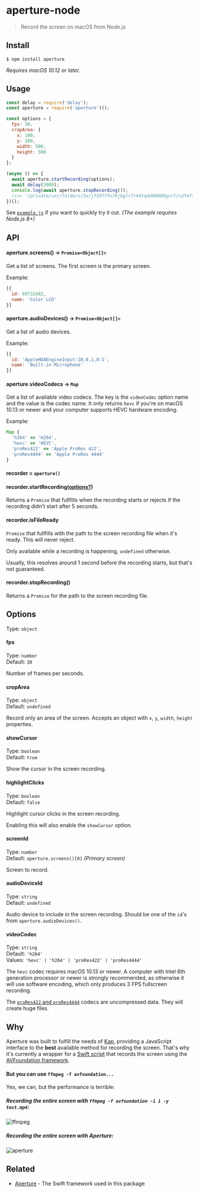 # aperture-node

> Record the screen on macOS from Node.js

## Install

```
$ npm install aperture
```

*Requires macOS 10.12 or later.*

## Usage

```js
const delay = require('delay');
const aperture = require('aperture')();

const options = {
  fps: 30,
  cropArea: {
    x: 100,
    y: 100,
    width: 500,
    height: 500
  }
};

(async () => {
  await aperture.startRecording(options);
  await delay(3000);
  console.log(await aperture.stopRecording());
  //=> '/private/var/folders/3x/jf5977fn79jbglr7rk0tq4d00000gn/T/cdf4f7df426c97880f8c10a1600879f7.mp4'
})();
```

See [`example.js`](example.js) if you want to quickly try it out. *(The example requires Node.js 8+)*

## API

#### aperture.screens() -> `Promise<Object[]>`

Get a list of screens. The first screen is the primary screen.

Example:

```js
[{
  id: 69732482,
  name: 'Color LCD'
}]
```

#### aperture.audioDevices() -> `Promise<Object[]>`

Get a list of audio devices.

Example:

```js
[{
  id: 'AppleHDAEngineInput:1B,0,1,0:1',
  name: 'Built-in Microphone'
}]
```

#### aperture.videoCodecs -> `Map`

Get a list of available video codecs. The key is the `videoCodec` option name and the value is the codec name. It only returns `hevc` if you're on macOS 10.13 or newer and your computer supports HEVC hardware encoding.

Example:

```js
Map {
  'h264' => 'H264',
  'hevc' => 'HEVC',
  'proRes422' => 'Apple ProRes 422',
  'proRes4444' => 'Apple ProRes 4444'
}
```

#### recorder = `aperture()`

#### recorder.startRecording([options?](#options))

Returns a `Promise` that fullfills when the recording starts or rejects if the recording didn't start after 5 seconds.

#### recorder.isFileReady

`Promise` that fullfills with the path to the screen recording file when it's ready. This will never reject.

Only available while a recording is happening, `undefined` otherwise.

Usually, this resolves around 1 second before the recording starts, but that's not guaranteed.

#### recorder.stopRecording()

Returns a `Promise` for the path to the screen recording file.

## Options

Type: `object`

#### fps

Type: `number`\
Default: `30`

Number of frames per seconds.

#### cropArea

Type: `object`\
Default: `undefined`

Record only an area of the screen. Accepts an object with `x`, `y`, `width`, `height` properties.

#### showCursor

Type: `boolean`\
Default: `true`

Show the cursor in the screen recording.

#### highlightClicks

Type: `boolean`\
Default: `false`

Highlight cursor clicks in the screen recording.

Enabling this will also enable the `showCursor` option.

#### screenId

Type: `number`\
Default: `aperture.screens()[0]` *(Primary screen)*

Screen to record.

#### audioDeviceId

Type: `string`\
Default: `undefined`

Audio device to include in the screen recording. Should be one of the `id`'s from `aperture.audioDevices()`.

#### videoCodec

Type: `string`\
Default: `'h264'`\
Values: `'hevc' | 'h264' | 'proRes422' | 'proRes4444'`

The `hevc` codec requires macOS 10.13 or newer. A computer with Intel 6th generation processor or newer is strongly recommended, as otherwise it will use software encoding, which only produces 3 FPS fullscreen recording.

The [`proRes422` and `proRes4444`](https://documentation.apple.com/en/finalcutpro/professionalformatsandworkflows/index.html#chapter=10%26section=2%26tasks=true) codecs are uncompressed data. They will create huge files.

## Why

Aperture was built to fulfill the needs of [Kap](https://github.com/wulkano/kap), providing a JavaScript interface to the **best** available method for recording the screen. That's why it's currently a wrapper for a [Swift script](Sources/ApertureCLI/main.swift) that records the screen using the [AVFoundation framework](https://developer.apple.com/av-foundation/).

#### But you can use `ffmpeg -f avfoundation...`

Yes, we can, but the performance is terrible:

##### Recording the entire screen with `ffmpeg -f avfoundation -i 1 -y test.mp4`:

![ffmpeg](https://cloud.githubusercontent.com/assets/4721750/19214740/f823d4b6-8d60-11e6-8af3-4726146ef29a.jpg)

##### Recording the entire screen with Aperture:

![aperture](https://cloud.githubusercontent.com/assets/4721750/19214743/11f4aaaa-8d61-11e6-9822-4e83bcdfab24.jpg)

## Related

- [Aperture](https://github.com/wulkano/Aperture) - The Swift framework used in this package
